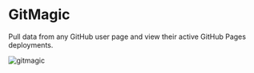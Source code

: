 # GitMagic
Pull data from any GitHub user page and view their active GitHub Pages deployments.

![gitmagic](https://user-images.githubusercontent.com/5696449/156865584-25828580-e181-4707-b1e2-11333852ba0e.gif)
